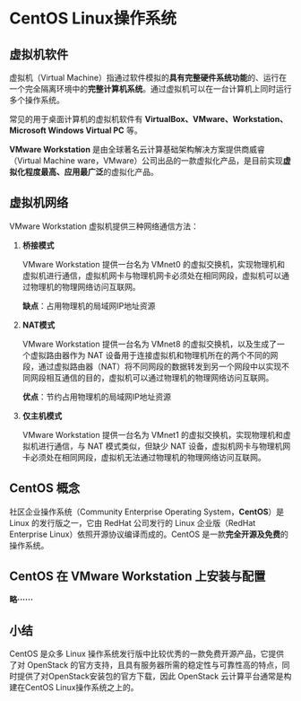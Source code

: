 # CentOS Linux操作系统

## 虚拟机软件

虚拟机（Virtual Machine）指通过软件模拟的**具有完整硬件系统功能**的、运行在一个完全隔离环境中的**完整计算机系统**。通过虚拟机可以在一台计算机上同时运行多个操作系统。

常见的用于桌面计算机的虚拟机软件有 **VirtualBox、VMware、Workstation、Microsoft Windows Virtual PC** 等。

**VMware Workstation** 是由全球著名云计算基础架构解决方案提供商威睿（Virtual Machine ware，VMware）公司出品的一款虚拟化产品，是目前实现**虚拟化程度最高、应用最广泛**的虚拟化产品。

## 虚拟机网络

VMware Workstation 虚拟机提供三种网络通信方法：

1. **桥接模式**

   VMware Workstation 提供一台名为 VMnet0 的虚拟交换机，实现物理机和虚拟机进行通信，虚拟机网卡与物理机网卡必须处在相同网段，虚拟机可以通过物理机的物理网络访问互联网。

   **缺点**：占用物理机的局域网IP地址资源

2. **NAT模式**

   VMware Workstation 提供一台名为 VMnet8 的虚拟交换机，以及生成了一个虚拟路由器作为 NAT 设备用于连接虚拟机和物理机所在的两个不同的网段，通过虚拟路由器（NAT）将不同网段的数据转发到另一个网段中以实现不同网段相互通信的目的，虚拟机可以通过物理机的物理网络访问互联网。

   **优点**：节约占用物理机的局域网IP地址资源

3. **仅主机模式**

   VMware Workstation 提供一台名为 VMnet1 的虚拟交换机，实现物理机和虚拟机进行通信，与 NAT 模式类似，但缺少 NAT 设备，虚拟机网卡与物理机网卡必须处在相同网段，虚拟机无法通过物理机的物理网络访问互联网。

## CentOS 概念

社区企业操作系统（Community Enterprise Operating System，**CentOS**）是 Linux 的发行版之一，它由 RedHat 公司发行的 Linux 企业版（RedHat Enterprise Linux）依照开源协议编译而成的。CentOS 是一款**完全开源及免费**的操作系统。

## CentOS 在 VMware Workstation 上安装与配置

**略······**

## 小结

CentOS 是众多 Linux 操作系统发行版中比较优秀的一款免费开源产品，它提供了对 OpenStack 的官方支持，且具有服务器所需的稳定性与可靠性高的特点，同时提供了对OpenStack安装包的官方下载，因此  OpenStack 云计算平台通常是构建在CentOS Linux操作系统之上的。